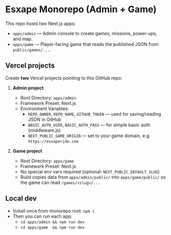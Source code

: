 # Esxape Monorepo (Admin + Game)

This repo hosts two Next.js apps:

- `apps/admin` — Admin console to create games, missions, power-ups, and map.
- `apps/game`  — Player-facing game that reads the published JSON from `public/games/...`.

## Vercel projects

Create **two** Vercel projects pointing to this GitHub repo:

1) **Admin project**
   - Root Directory: `apps/admin`
   - Framework Preset: Next.js
   - Environment Variables:
     - `REPO_OWNER`, `REPO_NAME`, `GITHUB_TOKEN` — used for saving/reading JSON in GitHub
     - `BASIC_AUTH_USER`, `BASIC_AUTH_PASS` — for simple basic auth (middleware.js)
     - `NEXT_PUBLIC_GAME_ORIGIN` — set to your game domain, e.g. `https://esxaperide.com`

2) **Game project**
   - Root Directory: `apps/game`
   - Framework Preset: Next.js
   - No special env vars required (optional: `NEXT_PUBLIC_DEFAULT_SLUG`)
   - Build copies data from `apps/admin/public/` into `apps/game/public/` so the game can read `/games/<slug>/...`

## Local dev
- Install once from monorepo root: `npm i`
- Then you can run each app:
  - `cd apps/admin && npm run dev`
  - `cd apps/game  && npm run dev`
